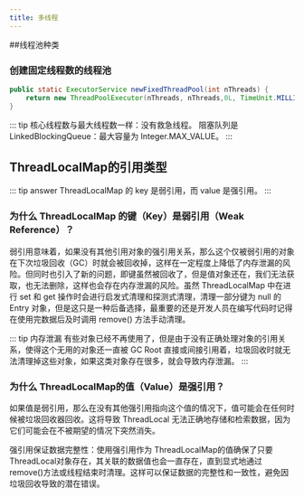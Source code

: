 ```yaml
---
title: 多线程
---
```

##线程池种类

### 创建固定线程数的线程池

```java
public static ExecutorService newFixedThreadPool(int nThreads) {
    return new ThreadPoolExecutor(nThreads, nThreads,0L, TimeUnit.MILLISECONDS,new LinkedBlockingQueue<Runnable>());
}
```

::: tip
核心线程数与最大线程数一样：没有救急线程。
阻塞队列是 LinkedBlockingQueue：最大容量为 Integer.MAX_VALUE。
:::


## ThreadLocalMap的引用类型

::: tip answer
ThreadLocalMap 的 key 是弱引用，而 value 是强引用。
::: 

### 为什么 ThreadLocalMap 的键（Key）是弱引用（Weak Reference）？

  弱引用意味着，如果没有其他引用对象的强引用关系，那么这个仅被弱引用的对象在下次垃圾回收（GC）时就会被回收掉，这样在一定程度上降低了内存泄漏的风险。但同时也引入了新的问题，即键虽然被回收了，但是值对象还在，我们无法获取，也无法删除，这样也会存在内存泄漏的风险。虽然 ThreadLocalMap 中在进行 set 和 get 操作时会进行启发式清理和探测式清理，清理一部分键为 null 的 Entry 对象，但是这只是一种后备选择，最重要的还是开发人员在编写代码时记得在使用完数据后及时调用 remove() 方法手动清理。

::: tip 内存泄漏
有些对象已经不再使用了，但是由于没有正确处理对象的引用关系，使得这个无用的对象还一直被 GC Root 直接或间接引用着，垃圾回收时就无法清理掉这些对象，如果这类对象存在很多，就会导致内存泄漏。
::: 

### 为什么 ThreadLocalMap的值（Value）是强引用？
  如果值是弱引用，那么在没有其他强引用指向这个值的情况下，值可能会在任何时候被垃圾回收器回收。这将导致 ThreadLocal 无法正确地存储和检索数据，因为它们可能会在不被期望的情况下突然消失。
    
  强引用保证数据完整性：使用强引用作为 ThreadLocalMap的值确保了只要ThreadLocal对象存在，其关联的数据值也会一直存在，直到显式地通过remove()方法或线程结束时清理。这样可以保证数据的完整性和一致性，避免因垃圾回收导致的潜在错误。


